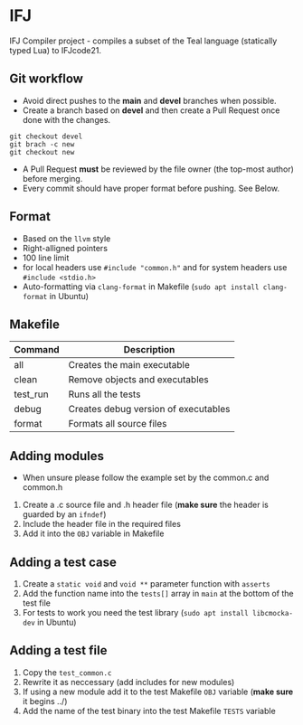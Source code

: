 # IFJ

IFJ Compiler project - compiles a subset of the Teal language (statically typed Lua) to IFJcode21.

## Git workflow
- Avoid direct pushes to the **main** and **devel** branches when possible.
- Create a branch based on **devel** and then create a Pull Request once done with the changes.
```
git checkout devel
git brach -c new
git checkout new
```
- A Pull Request **must** be reviewed by the file owner (the top-most author) before merging.
- Every commit should have proper format before pushing. See Below.

## Format
- Based on the `llvm` style
- Right-alligned pointers
- 100 line limit
- for local headers use `#include "common.h"` and for system headers use `#include <stdio.h>`
- Auto-formatting via `clang-format` in Makefile (`sudo apt install clang-format` in Ubuntu)

## Makefile
| Command  | Description                          |
| -------- | ------------------------------------ |
| all      | Creates the main executable          |
| clean    | Remove objects and executables       |
| test_run | Runs all the tests                   |
| debug    | Creates debug version of executables |
| format   | Formats all source files             |

## Adding modules
- When unsure please follow the example set by the common.c and common.h
1. Create a .c source file and .h header file (**make sure** the header is guarded by an `ifndef`)
2. Include the header file in the required files
3. Add it into the `OBJ` variable in Makefile

## Adding a test case
1. Create a `static void` and `void **` parameter function with `asserts`
2. Add the function name into the `tests[]` array in `main` at the bottom of the test file
3. For tests to work you need the test library (`sudo apt install libcmocka-dev` in Ubuntu)

## Adding a test file
1. Copy the `test_common.c`
2. Rewrite it as neccessary (add includes for new modules)
3. If using a new module add it to the test Makefile `OBJ` variable (**make sure** it begins ../)
4. Add the name of the test binary into the test Makefile `TESTS` variable
